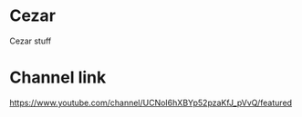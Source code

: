 # Cezar
Cezar stuff

# Channel link
https://www.youtube.com/channel/UCNoI6hXBYp52pzaKfJ_pVvQ/featured
